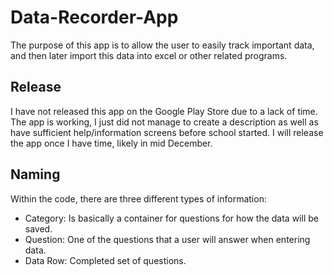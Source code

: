 Data-Recorder-App
=================

The purpose of this app is to allow the user to easily track important data, and then later import this data into excel or other related programs.

Release
-----------------

I have not released this app on the Google Play Store due to a lack of time. The app is working, I just did not manage to create a description as well as have sufficient help/information screens before school started. I will release the app once I have time, likely in mid December.


Naming
-----------------

Within the code, there are three different types of information:

* Category: Is basically a container for questions for how the data will be saved.
* Question: One of the questions that a user will answer when entering data.
* Data Row: Completed set of questions.